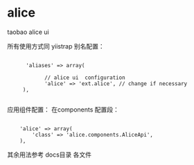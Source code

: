 ﻿alice
=====

taobao alice ui

所有使用方式同 yiistrap
别名配置：

~~~

      'aliases' => array(

            // alice ui  configuration
            'alice' => 'ext.alice', // change if necessary
     ),


~~~

应用组件配置：   在components 配置段：


~~~

    'alice' => array(
        'class' => 'alice.components.AliceApi',
    ),

~~~

其余用法参考 docs目录 各文件
